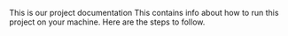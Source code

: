 This is our project documentation
This contains info about how to run this project on your machine.
Here are the steps to follow.
